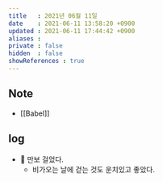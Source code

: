 ```yaml
---
title   : 2021년 06월 11일
date    : 2021-06-11 13:58:20 +0900
updated : 2021-06-11 17:44:42 +0900
aliases : 
private : false
hidden  : false
showReferences : true
---
```

## Note
- [[Babel]]

## log
- 🚶 만보 걸었다.  
  - 비가오는 날에 걷는 것도 운치있고 좋았다.  
